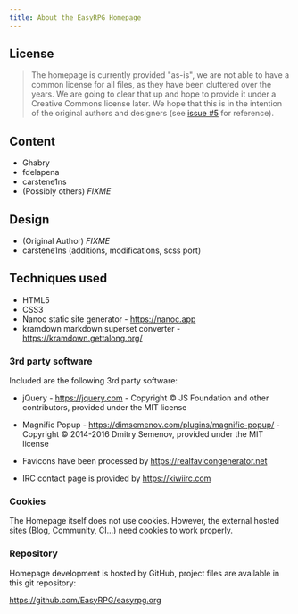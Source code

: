 ```yaml
---
title: About the EasyRPG Homepage
---
```

<div class="info" markdown="1">

## License

> The homepage is currently provided "as-is", we are not able to have a common
> license for all files, as they have been cluttered over the years.
> We are going to clear that up and hope to provide it under a Creative Commons
> license later. We hope that this is in the intention of the original authors
> and designers (see [issue #5] for reference).


## Content

- Ghabry
- fdelapena
- carstene1ns
- (Possibly others) *FIXME*


## Design

- (Original Author) *FIXME*
- carstene1ns (additions, modifications, scss port)

## Techniques used

- HTML5
- CSS3
- Nanoc static site generator - <https://nanoc.app>
- kramdown markdown superset converter - <https://kramdown.gettalong.org/>

### 3rd party software

Included are the following 3rd party software:

- jQuery - <https://jquery.com> - Copyright &copy; JS Foundation and other
  contributors, provided under the MIT license

- Magnific Popup - <https://dimsemenov.com/plugins/magnific-popup/>
  \- Copyright &copy; 2014-2016 Dmitry Semenov, provided under the MIT license

- Favicons have been processed by <https://realfavicongenerator.net>

- IRC contact page is provided by <https://kiwiirc.com>

### Cookies

The Homepage itself does not use cookies. However, the external hosted sites
(Blog, Community, CI...) need cookies to work properly.

### Repository

Homepage development is hosted by GitHub, project files are available in this git repository:

<https://github.com/EasyRPG/easyrpg.org>

[issue #5]: https://github.com/EasyRPG/easyrpg.org/issues/5

</div>
